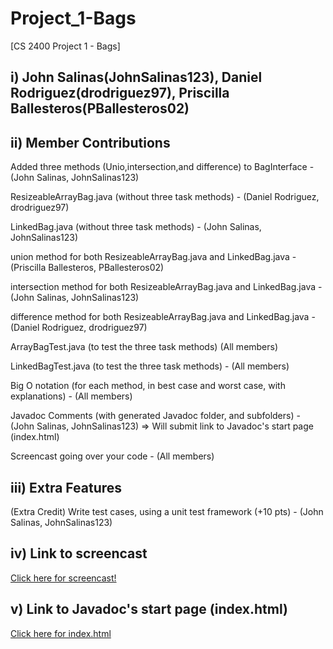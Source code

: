 # Project_1-Bags
[CS 2400 Project 1 - Bags]

## i) John Salinas(JohnSalinas123), Daniel Rodriguez(drodriguez97), Priscilla Ballesteros(PBallesteros02)


## ii) Member Contributions

Added three methods (Unio,intersection,and difference) to BagInterface - (John Salinas, JohnSalinas123)

ResizeableArrayBag.java (without three task methods) - (Daniel Rodriguez, drodriguez97)

LinkedBag.java (without three task methods) - (John Salinas, JohnSalinas123)

union method for both ResizeableArrayBag.java and LinkedBag.java - (Priscilla Ballesteros, PBallesteros02)

intersection method for both ResizeableArrayBag.java and LinkedBag.java - (John Salinas, JohnSalinas123)

difference method for both ResizeableArrayBag.java and LinkedBag.java - (Daniel Rodriguez, drodriguez97)

ArrayBagTest.java (to test the three task methods) (All members)

LinkedBagTest.java (to test the three task methods) - (All members)

Big O notation (for each method, in best case and worst case, with explanations) - (All members)

Javadoc Comments (with generated Javadoc folder, and subfolders) - (John Salinas, JohnSalinas123)
    => Will submit link to Javadoc's start page (index.html)

Screencast going over your code - (All members)

## iii) Extra Features

(Extra Credit) Write test cases, using a unit test framework (+10 pts) - (John Salinas, JohnSalinas123)

## iv) Link to screencast

[Click here for screencast!](https://www.youtube.com/watch?v=rkhow1BeLwQ)

## v) Link to Javadoc's start page (index.html)

[Click here for index.html](/javaDoc/index.html)
